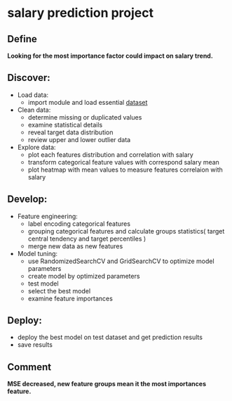 # salary prediction project

## Define
**Looking for the most importance factor could impact on salary trend.**
  
## Discover:

+ Load data: 
  - import module and load essential [dataset](#feature-engineering)
+ Clean data: 
  - determine missing or duplicated values 
  - examine statistical details 
  - reveal target data distribution 
  - review upper and lower outlier data
+ Explore data:
  - plot each features distribution and correlation with salary
  - transform categorical feature values with correspond salary mean
  - plot heatmap with mean values to measure features correlaion with salary
    
## Develop:
+ Feature engineering:
  - label encoding categorical features 
  - grouping categorical features and calculate groups statistics( target central tendency and target percentiles ) 
  - merge new data as new features
+ Model tuning:
  - use RandomizedSearchCV and GridSearchCV to optimize model parameters 
  - create model by optimized parameters 
  - test model 
  - select the best model
  - examine feature importances
    
## Deploy:
+ deploy the best model on test dataset and get prediction results 
+ save results

## Comment
**MSE decreased, new feature groups mean it the most importances feature.**
